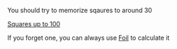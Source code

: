 You should try to memorize sqaures to around 30 

[Squares up to 100](https://www.mymathtables.com/numbers/100-square-tables-chart.html)

If you forget one, you can always use [Foil](./foil.md) to calculate it